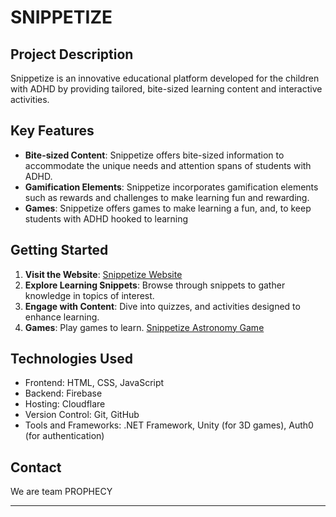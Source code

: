 # SNIPPETIZE

## Project Description

Snippetize is an innovative educational platform developed for the children with ADHD by providing tailored, bite-sized learning content and interactive activities.

## Key Features

- **Bite-sized Content**: Snippetize offers bite-sized information to accommodate the unique needs and attention spans of students with ADHD.
- **Gamification Elements**: Snippetize incorporates gamification elements such as rewards and challenges to make learning fun and rewarding.
- **Games**: Snippetize offers games to make learning a fun, and, to keep students with ADHD hooked to learning

## Getting Started

1. **Visit the Website**: [Snippetize Website](https://snippetize.pages.dev)
2. **Explore Learning Snippets**: Browse through snippets to gather knowledge in topics of interest.
3. **Engage with Content**: Dive into quizzes, and activities designed to enhance learning.
4. **Games**: Play games to learn. [Snippetize Astronomy Game](https://snippetize.pages.dev/website/play/esport)

## Technologies Used

- Frontend: HTML, CSS, JavaScript
- Backend: Firebase
- Hosting: Cloudflare
- Version Control: Git, GitHub
- Tools and Frameworks: .NET Framework, Unity (for 3D games), Auth0 (for authentication)

## Contact

We are team PROPHECY

---
